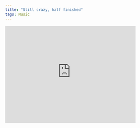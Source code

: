 ```yaml
---
title: "Still crazy, half finished"
tags: Music
---
```


<div class="flex-video">
<iframe width="420" height="315" src="http://www.youtube.com/embed/jjtOa8d_BHU?rel=0" frameborder="0" allowfullscreen></iframe>
</div>

